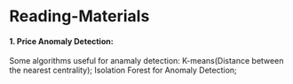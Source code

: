 # Reading-Materials
#### 1. Price Anomaly Detection: 
Some algorithms useful for anamaly detection: 
K-means(Distance between the nearest centrality); 
Isolation Forest for Anomaly Detection;
